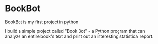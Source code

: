 # BookBot
BookBot is my first project in python

I build a simple project called "Book Bot" - a Python program that can analyze an entire book's text and print out an interesting statistical report.